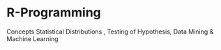 # R-Programming
Concepts Statistical Distributions , Testing of Hypothesis, Data Mining  &  Machine Learning 
